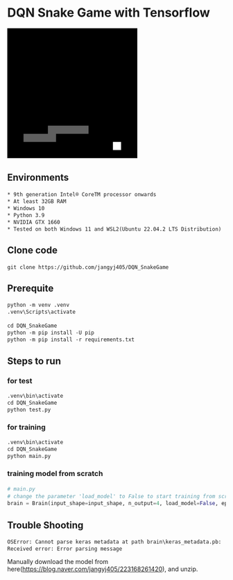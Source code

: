 # DQN Snake Game with Tensorflow
![result.gif](result.gif)

## Environments

```
* 9th generation Intel® CoreTM processor onwards
* At least 32GB RAM
* Windows 10
* Python 3.9
* NVIDIA GTX 1660
* Tested on both Windows 11 and WSL2(Ubuntu 22.04.2 LTS Distribution)
```

## Clone code

```shell
git clone https://github.com/jangyj405/DQN_SnakeGame
```

## Prerequite

```shell
python -m venv .venv
.venv\Scripts\activate

cd DQN_SnakeGame
python -m pip install -U pip
python -m pip install -r requirements.txt
```

## Steps to run
### for test
```shell
.venv\bin\activate
cd DQN_SnakeGame
python test.py
```
### for training
```shell
.venv\bin\activate
cd DQN_SnakeGame
python main.py
```
### training model from scratch
```python
# main.py
# change the parameter 'load_model' to False to start training from scratch
brain = Brain(input_shape=input_shape, n_output=4, load_model=False, epsilon = 0.9)
```
## Trouble Shooting
```shell
OSError: Cannot parse keras metadata at path brain\keras_metadata.pb: Received error: Error parsing message
```
Manually download the model from here(https://blog.naver.com/jangyj405/223168261420), and unzip.
